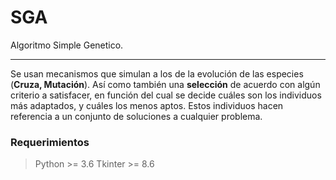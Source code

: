 
# SGA
Algoritmo Simple Genetico.
___
Se usan mecanismos que simulan a los de la evolución de las especies (**Cruza, Mutación**). Así como también una **selección** de acuerdo con algún criterio a satisfacer, en función del cual se decide cuáles son los individuos más adaptados, y cuáles los menos aptos. Estos individuos hacen referencia a un conjunto de soluciones a cualquier problema.

### Requerimientos
> Python >= 3.6
Tkinter >= 8.6